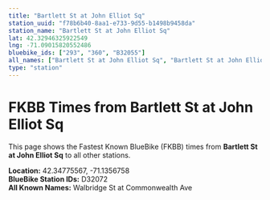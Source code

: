 ```yaml
---
title: "Bartlett St at John Elliot Sq"
station_uuid: "f78b6b40-8aa1-e733-9d55-b1498b9458da"
station_name: "Bartlett St at John Elliot Sq"
lat: 42.32946325922549
lng: -71.09015820552486
bluebike_ids: ["293", "360", "B32055"]
all_names: ["Bartlett St at John Elliot Sq", "Bartlett St at John Elliot Sq (former)"]
type: "station"
---
```


# FKBB Times from Bartlett St at John Elliot Sq

This page shows the Fastest Known BlueBike (FKBB) times from **Bartlett St at John Elliot Sq** to all other stations.

**Location:** 42.34775567, -71.1356758  
**BlueBike Station IDs:** D32072  
**All Known Names:** Walbridge St at Commonwealth Ave


